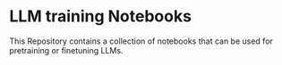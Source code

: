 # LLM training Notebooks

This Repository contains a collection of notebooks that can be used for pretraining or finetuning LLMs.